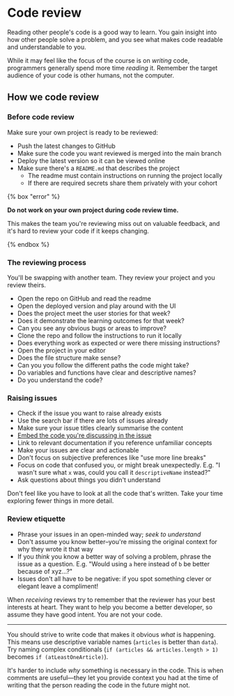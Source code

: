 # Code review

Reading other people's code is a good way to learn. You gain insight into how other people solve a problem, and you see what makes code readable and understandable to you.

While it may feel like the focus of the course is on _writing_ code, programmers generally spend more time _reading_ it. Remember the target audience of your code is other humans, not the computer.

## How we code review

### Before code review

Make sure your own project is ready to be reviewed:

- Push the latest changes to GitHub
- Make sure the code you want reviewed is merged into the main branch
- Deploy the latest version so it can be viewed online
- Make sure there's a `README.md` that describes the project
  - The readme must contain instructions on running the project locally
  - If there are required secrets share them privately with your cohort

{% box "error" %}

**Do not work on your own project during code review time.**

This makes the team you're reviewing miss out on valuable feedback, and it's hard to review your code if it keeps changing.

{% endbox %}

### The reviewing process

You'll be swapping with another team. They review your project and you review theirs.

- Open the repo on GitHub and read the readme
- Open the deployed version and play around with the UI
- Does the project meet the user stories for that week?
- Does it demonstrate the learning outcomes for that week?
- Can you see any obvious bugs or areas to improve?
- Clone the repo and follow the instructions to run it locally
- Does everything work as expected or were there missing instructions?
- Open the project in your editor
- Does the file structure make sense?
- Can you you follow the different paths the code might take?
- Do variables and functions have clear and descriptive names?
- Do you understand the code?

### Raising issues

- Check if the issue you want to raise already exists
- Use the search bar if there are lots of issues already
- Make sure your issue titles clearly summarise the content
- [Embed the code you're discussing in the issue](https://help.github.com/en/github/managing-your-work-on-github/opening-an-issue-from-code)
- Link to relevant documentation if you reference unfamiliar concepts
- Make your issues are clear and actionable
- Don't focus on subjective preferences like "use more line breaks"
- Focus on code that confused you, or might break unexpectedly. E.g. "I wasn't sure what `x` was, could you call it `descriptiveName` instead?"
- Ask questions about things you didn't understand

Don't feel like you have to look at all the code that's written. Take your time exploring fewer things in more detail.

### Review etiquette

- Phrase your issues in an open-minded way; _seek to understand_
- Don't assume you know better–you're missing the original context for why they wrote it that way
- If you _think_ you know a better way of solving a problem, phrase the issue as a question. E.g. "Would using `a` here instead of `b` be better because of xyz...?"
- Issues don't all have to be negative: if you spot something clever or elegant leave a compliment!

When _receiving_ reviews try to remember that the reviewer has your best interests at heart. They want to help you become a better developer, so assume they have good intent. You are not your code.

---

You should strive to write code that makes it obvious _what_ is happening. This means use descriptive variable names (`articles` is better than `data`). Try naming complex conditionals (`if (articles && articles.length > 1)` becomes `if (atLeastOneArticle)`).

It's harder to include _why_ something is necessary in the code. This is when comments are useful—they let you provide context you had at the time of writing that the person reading the code in the future might not.
